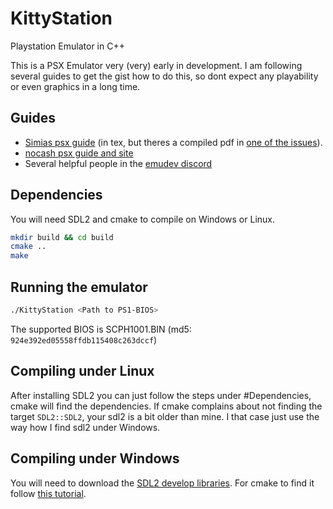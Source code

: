 # KittyStation
Playstation Emulator in C++ 

This is a PSX Emulator very (very) early in development. I am following several guides to get the gist how to do this, so dont expect any playability or even graphics in a long time.

## Guides
- [Simias psx guide](https://github.com/simias/psx-guide) (in tex, but theres a compiled pdf in [one of the issues](https://github.com/simias/psx-guide/issues/4)).
- [nocash psx guide and site](https://problemkaputt.de/psx-spx.htm)
- Several helpful people in the [emudev discord](https://www.reddit.com/r/EmuDev/comments/9mop2q/join_the_official_remudev_chat_on_discord/) 

## Dependencies

You will need SDL2 and cmake to compile on Windows or Linux.

```bash
mkdir build && cd build
cmake ..
make
```

## Running the emulator

```bash
./KittyStation <Path to PS1-BIOS>
```

The supported BIOS is SCPH1001.BIN (md5: `924e392ed05558ffdb115408c263dccf`)

## Compiling under Linux

After installing SDL2 you can just follow the steps under #Dependencies, cmake will find the dependencies. If cmake complains about not finding the target `SDL2::SDL2`, your sdl2 is a bit older than mine. I that case just use the way how I find sdl2 under Windows.

## Compiling under Windows

You will need to download the [SDL2 develop libraries](https://www.libsdl.org/download-2.0.php). For cmake to find it follow [this tutorial](https://trenki2.github.io/blog/2017/06/02/using-sdl2-with-cmake/).
